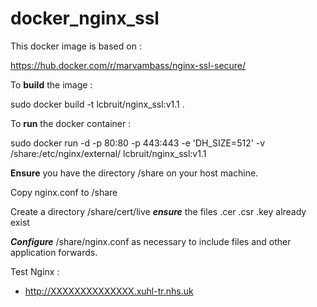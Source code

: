 # docker_nginx_ssl

This docker image is based on :

https://hub.docker.com/r/marvambass/nginx-ssl-secure/

To **build** the image :

sudo docker build -t lcbruit/nginx_ssl:v1.1 .

To **run** the docker container :

sudo docker run -d -p 80:80 -p 443:443 -e 'DH_SIZE=512' -v /share:/etc/nginx/external/ lcbruit/nginx_ssl:v1.1

**Ensure** you have the directory /share on your host machine.

Copy nginx.conf to /share

Create a directory  /share/cert/live ***ensure*** the files .cer .csr .key already exist

***Configure*** /share/nginx.conf as necessary to include files and other application forwards. 

Test Nginx :

  * http://XXXXXXXXXXXXXX.xuhl-tr.nhs.uk


